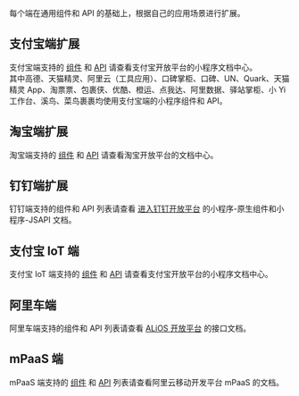 每个端在通用组件和 API 的基础上，根据自己的应用场景进行扩展。

## 支付宝端扩展

支付宝端支持的 [组件](https://opendocs.alipay.com/mini/component) 和 [API](https://opendocs.alipay.com/mini/api) 请查看支付宝开放平台的小程序文档中心。<br />其中高德、天猫精灵、阿里云（工具应用）、口碑掌柜、口碑、UN、Quark、天猫精灵 App、淘票票、包裹侠、优酷、橙运、点我达、阿里数据、驿站掌柜、小 Yi 工作台、溪鸟、菜鸟裹裹均使用支付宝端的小程序组件和 API。

## 淘宝端扩展

淘宝端支持的 [组件](https://miniapp.open.taobao.com/docV3.htm?docId=117213&docType=1&tag=dev) 和 [API](https://miniapp.open.taobao.com/docV3.htm?docId=119062&docType=1&tag=dev) 请查看淘宝开放平台的文档中心。

## 钉钉端扩展

钉钉端支持的组件和 API 列表请查看 [进入钉钉开放平台](https://open-doc.dingtalk.com/microapp/dev) 的小程序-原生组件和小程序-JSAPI 文档。

## 支付宝 IoT 端

支付宝 IoT 端支持的 [组件](https://opendocs.alipay.com/iot/multi-platform/vh69pt) 和 [API](https://opendocs.alipay.com/iot/multi-platform/iftqqu) 请查看支付宝开放平台的小程序文档中心。

## 阿里车端

阿里车端支持的组件和 API 列表请查看 [ALiOS 开放平台](https://miniapp.alios.cn/#/document/info?path=%E6%8E%A5%E5%8F%A3%E6%96%87%E6%A1%A3/%E5%AE%B9%E5%99%A8%E8%83%BD%E5%8A%9B/%E7%AE%80%E8%BF%B0) 的接口文档。

## mPaaS 端

mPaaS 端支持的 [组件](https://help.aliyun.com/document_detail/117641.html?spm=a2c4g.11186623.6.1090.506a5d48YYyEze) 和 [API](https://help.aliyun.com/document_detail/67575.html?spm=a2c4g.11186623.6.1161.151c5f4a57hHOL) 列表请查看阿里云移动开发平台 mPaaS 的文档。
